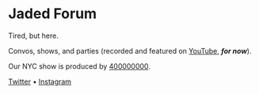 # Jaded Forum

Tired, but here.

Convos, shows, and parties (recorded and featured on [YouTube](https://www.youtube.com/channel/UCBIvNddUf7Nwx7BEpWKYBhQ), _**for now**_).

Our NYC show is produced by [400000000](https://400000000.co/).

[Twitter](https://twitter.com/JadedForum) • [Instagram](https://instagram.com/jadedforum)
